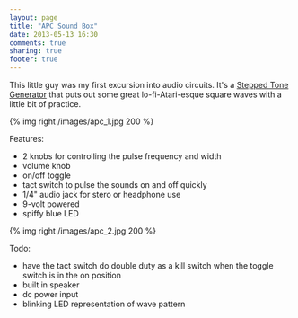 ```yaml
---
layout: page
title: "APC Sound Box"
date: 2013-05-13 16:30
comments: true
sharing: true
footer: true
---
```

This little guy was my first excursion into audio circuits. It's a [Stepped Tone Generator](http://en.wikipedia.org/wiki/Atari_Punk_Console) that puts out some great lo-fi-Atari-esque square waves with a little bit of practice.<br>


{% img right /images/apc_1.jpg 200  %}


Features:
<ul>
  <li>2 knobs for controlling the pulse frequency and width</li>
  <li>volume knob</li>
  <li>on/off toggle</li>
  <li>tact switch to pulse the sounds on and off quickly</li>
  <li>1/4" audio jack for stero or headphone use</li>
  <li>9-volt powered</li>
  <li>spiffy blue LED</li>
</ul>

{% img right /images/apc_2.jpg 200  %}

Todo:
<ul>
  <li>have the tact switch do double duty as a kill switch when the toggle switch is in the on position </li>
  <li>built in speaker</li>
  <li>dc power input</li>
  <li>blinking LED representation of wave pattern</li>
</ul>
